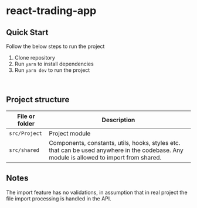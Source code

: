 # react-trading-app

## Quick Start

Follow the below steps to run the project

1. Clone repository
2. Run `yarn` to install dependencies
3. Run `yarn dev` to run the project

<br>

## Project structure

| File or folder | Description                                                                                                                              |
| -------------- | ---------------------------------------------------------------------------------------------------------------------------------------- |
| `src/Project`  | Project module                                                                                                                           |
| `src/shared`   | Components, constants, utils, hooks, styles etc. that can be used anywhere in the codebase. Any module is allowed to import from shared. |

## Notes

The import feature has no validations, in assumption that in real project the file import processing is handled in the API.
